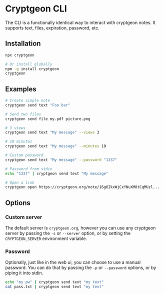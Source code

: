# Cryptgeon CLI

The CLI is a functionally identical way to interact with cryptgeon notes.
It supports text, files, expiration, password, etc.

## Installation

```bash
npx cryptgeon

# Or install globally
npm -g install cryptgeon
cryptgeon
```

## Examples

```bash
# Create simple note
cryptgeon send text "Foo bar"

# Send two files
cryptgeon send file my.pdf picture.png

# 3 views
cryptgeon send text "My message" --views 3

# 10 minutes
cryptgeon send text "My message" --minutes 10

# Custom password
cryptgeon send text "My message" --password "1337"

# Password from stdin
echo "1337" | cryptgeon send text "My message"

# Open a link
cryptgeon open https://cryptgeon.org/note/16gOIkxWjCxYNuXM8tCqMUzl...
```

## Options

### Custom server

The default server is `cryptgeon.org`, however you can use any cryptgeon server by passing the `-s` or `--server` option, or by setting the `CRYPTGEON_SERVER` environment variable.

### Password

Optionally, just like in the web ui, you can choose to use a manual password. You can do that by passing the `-p` or `--password` options, or by piping it into stdin.

```bash
echo "my pw" | cryptgeon send text "my text"
cat pass.txt | cryptgeon send text "my text"
```

